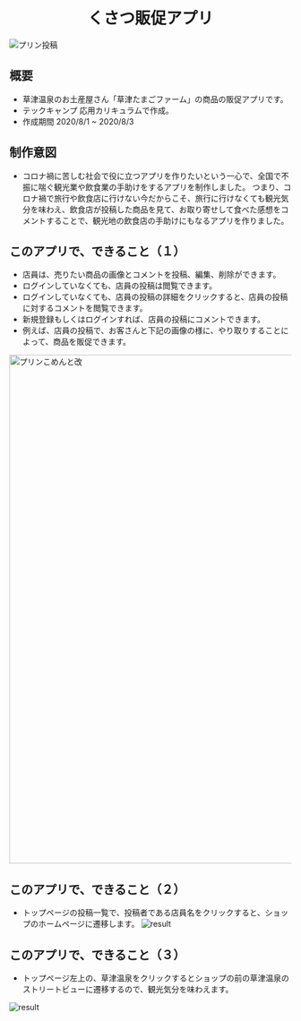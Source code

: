 <h1 align="center">くさつ販促アプリ</h1>

![プリン投稿](https://user-images.githubusercontent.com/68247921/93264729-84befc80-f7e2-11ea-909a-fbbaab96cba7.jpg)

## 概要
- 草津温泉のお土産屋さん「草津たまごファーム」の商品の販促アプリです。
- テックキャンプ 応用カリキュラムで作成。
- 作成期間 2020/8/1 ~ 2020/8/3

## 制作意図
- コロナ禍に苦しむ社会で役に立つアプリを作りたいという一心で、全国で不振に喘ぐ観光業や飲食業の手助けをするアプリを制作しました。
つまり、コロナ禍で旅行や飲食店に行けない今だからこそ、旅行に行けなくても観光気分を味わえ、飲食店が投稿した商品を見て、お取り寄せして食べた感想をコメントすることで、観光地の飲食店の手助けにもなるアプリを作りました。

## このアプリで、できること（１）
- 店員は、売りたい商品の画像とコメントを投稿、編集、削除ができます。
- ログインしていなくても、店員の投稿は閲覧できます。
- ログインしていなくても、店員の投稿の詳細をクリックすると、店員の投稿に対するコメントを閲覧できます。
- 新規登録もしくはログインすれば、店員の投稿にコメントできます。
- 例えば、店員の投稿で、お客さんと下記の画像の様に、やり取りすることによって、商品を販促できます。
<img width="909" alt="プリンこめんと改" src="https://user-images.githubusercontent.com/68247921/93275222-513a9d00-f7f7-11ea-9212-e11d16adfafc.png">


## このアプリで、できること（２）
- トップページの投稿一覧で、投稿者である店員名をクリックすると、ショップのホームページに遷移します。
![result](https://user-images.githubusercontent.com/68247921/93271620-b1791100-f7ee-11ea-8d17-dbafee4ab603.gif)


## このアプリで、できること（３）
- トップページ左上の、草津温泉をクリックするとショップの前の草津温泉のストリートビューに遷移するので、観光気分を味わえます。

![result](https://user-images.githubusercontent.com/68247921/93277855-f35d8380-f7fd-11ea-998b-3f167c67ec6f.gif)






<!-- ![result](https://user-images.githubusercontent.com/68247921/93209348-f8d4b280-f798-11ea-9309-343c61f29041.gif) -->


<!-- <h1 align="center">フリーマーケットサイト『FURIMA』</h1>

![top_page](https://github.com/rhyth09/fleamarket_sample_80e/blob/master/24ca3b3def8269d4d685fe37a65fb1b3.jpg)

## 概要
- メルカリクローンのフリーマーケットサイトです。
- テックキャンプ エンジニア転職 80期短期集中コースEチームで作成。
- 作成期間 2020/8/4 ~ 2020/8/28 -->


<!-- ## 機能紹介
- 新規会員登録・ログインをすると商品の購入、出品ができます。
- 新規会員登録、ログインがお済みでない方も商品の一覧、詳細を閲覧可能です。
- 決済方法は、ご自身のクレジットカードを登録して購入できます。

## 制作メンバー&実装内容の紹介
### 熊谷諒
- スクラムマスター
- 必要なDBの変更、更新
- ユーザー新規登録、ログイン、ログアウト機能(ビュー、サーバーサイド)
- クレジットカード登録、確認、削除機能(ビュー、サーバーサイド)
- 商品購入機能(サーバーサイド)

### 小林成美
- ER図作成
- 必要なDBの変更、更新
- トップページ(ビュー)
- 商品出品機能(サーバーサイド)
- 商品情報編集機能(サーバーサイド)
- ルーティング調整
- 商品検索機能(サーバーサイド)
- パンくずリスト機能

### 熊谷直樹
- ER図作成
- 必要なDBの変更、更新
- 商品出品ページ(ビュー)
- 商品購入確認ページ(ビュー)
- 商品カテゴリ機能(サーバーサイド)
- 商品詳細表示(サーバーサイド)
- 商品についての質問・コメント機能(サーバーサイド)

### 村松大輔
- デプロイ担当
- 必要なDBの変更、更新
- マイページ(ビュー)
- 商品一覧表示(サーバーサイド)

### 牧田鹿文彦
- READ.ME作成
- 必要なDBの変更、更新
- 商品詳細ページ(ビュー)
- 商品削除機能(サーバーサイド)

## サイトURL紹介
### URL
- IPアドレス:18.177.240.139

### Basic認証
- ID：techcamp80e
- Pass：fleamarket80e

### テスト用アカウント
#### 購入者用
- メールアドレス：buyer_user@gmail.com
- パスワード：buyer_user
#### 購入用カード情報
- 番号：4242424242424242
- 期限：12/20
- セキュリティコード：123
#### 出品者用
- メールアドレス：seller_user@gmail.com
- パスワード：seller_user




# DB設計

## ER図
![er](https://github.com/rhyth09/fleamarket_sample_80e/blob/master/98169dee329d5e79043b5c11c5dc2199.png)

## Usersテーブル
|Column|Type|Options|
|------|----|-------|
|nickname|string|null: false|
|email|string|null: false, unique: true|
|password|string|null: false|
|last_name|string|null:false|
|first_name|string|null:false|
|last_name_kana|string|null: false|
|first_name_kana|string|null: false|
|birth_year|year(4)|null:false|
|birth_month|integer(2)|null:false|
|birth_day|integer(2)|null:false|
### Association
- has_many :bought_items, foreign_key: "buyer_id", class_name: "Item"
- has_many :sales_items, foreign_key: "seller_id", class_name: "Item"
- has_many :sold_items, foreign_key: "seller_id", class_name: "Item"
- has_one :credit_card, dependent: :destroy
- has_one :address, dependent: :destroy
- has_many :comments, dependent: :destroy

## Cardsテーブル
|Column|Type|Options|
|------|----|-------|
|customer_id|string|null: false|
|card_id|string|null: false|
|user_id|references|null:false, foreign_key:true|
### Association
- belongs_to :user

## Addressテーブル
|Column|Type|Options|
|------|----|-------|
|send_last_name|string|null: false|
|send_first_name|string|null: false|
|send_last_name_kana|string|null: false|
|send_first_name_kana|string|null: false|
|postal_code|string|null: false|
|prefecture_id|integer|null: false|
|city|string|null:false|
|address|string|null:false|
|build_name|string||
|phone_number|string||
|user_id|references|null:false, foreign_key:true|
### Association
- belongs_to :user

## Itemsテーブル
|Column|Type|Options|
|------|----|-------|
|name|string|null:false|
|price|integer|null:false|
|explain|text|null:false|
|item_status_id|integer|null:false|
|size|string||
|prefecture_id|integer|null:false|
|postage_id|integer|null:false|
|shipping_date_id|integer|null:false|
|brand|text||
|category_id|references|foreign_key:true|
|seller_id|integer|null:false|
|buyer_id|integer||
### Association
- belongs_to :seller, class_name: "User", foreign_key: "seller_id"
- belongs_to :buyer, class_name: "User", foreign_key: "buyer_id", optional: true
- has_many :images, dependent: :destroy
- has_many :comments, dependent: :destroy
- belongs_to_active_hash :prefecture
- belongs_to_active_hash :shipping_date
- belongs_to_active_hash :postage
- belongs_to_active_hash :item-status
- belongs_to :category

## Imagesテーブル
|Column|Type|Options|
|------|----|-------|
|src|string|null: false|
|item_id|references|null:false, foreign_key:true|
### Association
- belongs_to :item

## Categoriesテーブル
|Column|Type|Options|
|------|----|-------|
|name|string|null: false|
|ancestry|string|null: false|
### Association
- has_many :items

## Comments_tableテーブル
|Column|Type|Options|
|------|----|-------|
|item_id|references|null:false, foreign_key: true|
|user_id|references|null:false, foreign_key: true|
|comment|text|null:false|
### Association
- belongs_to :user
- belongs_to :item
 -->

